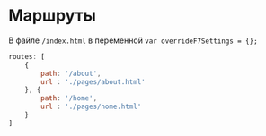 # Маршруты
В файле `/index.html` в переменной `var overrideF7Settings = {};`

```javascript
routes: [
    {
        path: '/about',
        url : './pages/about.html'
    }, {
        path: '/home',
        url : './pages/home.html'
    }
]
```